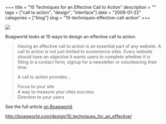 +++
title = "10 Techniques for an Effective Call to Action"
description = ""
tags = ["call to action", "design", "interface"]
date = "2009-01-22"
categories = ["blog"]
slug = "10-techniques-effective-call-action"
+++



  <div class="notebook-screenshot"><a href="http://boagworld.com/design/10_techniques_for_an_effective/"><img src="http://media.konigi.com/notebook/effective-call-to-action.jpg" class="notebook-image" /></a></div><p>Boagworld looks at 10 ways to design an effective call to action.</p>
<blockquote><p>Having an effective call to action is an essential part of any website. A call to action is not just limited to ecommerce sites. Every website should have an objective it wants users to complete whether it is filling in a contact form, signup for a newsletter or volunteering their time.</p>
<p>A call to action provides...</p>
<p>Focus to your site<br />
A way to measure your sites success<br />
Direction to your users
</p></blockquote>
<p>See the full article <a href="http://boagworld.com/design/10_techniques_for_an_effective/">on Boagworld</a>.</p>
    
  <a href="http://boagworld.com/design/10_techniques_for_an_effective/">http://boagworld.com/design/10_techniques_for_an_effective/</a>
